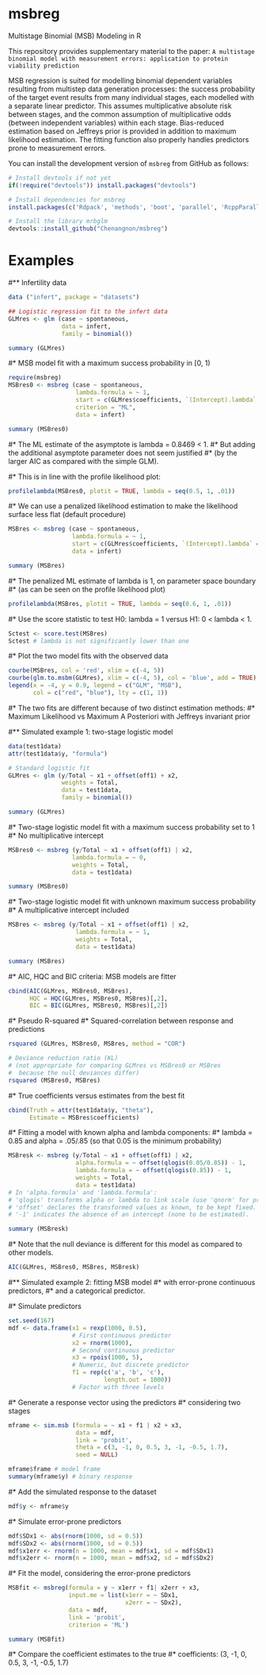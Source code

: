 # msbreg
Multistage Binomial (MSB) Modeling in R

This repository provides supplementary material to the paper: ``A multistage binomial model with measurement errors: application to protein viability prediction``

MSB regression is suited for modelling binomial dependent variables resulting from multistep data generation processes: the success probability of the target event results from many individual stages, each modelled with a separate linear predictor. This assumes multiplicative absolute risk between stages, and the common assumption of multiplicative odds (between independent variables) within each stage. Bias-reduced estimation based on Jeffreys prior is provided in addition to maximum likelihood estimation. The fitting function also properly handles predictors prone to measurement errors.

You can install the development version of `msbreg` from GitHub as follows:

``` r
# Install devtools if not yet
if(!require("devtools")) install.packages("devtools")

# Install dependencies for msbreg
install.packages(c('Rdpack', 'methods', 'boot', 'parallel', 'RcppParallel', 'grDevices', 'graphics', 'lattice'), dependencies = TRUE)
```

``` r
# Install the library mrbglm
devtools::install_github("Chenangnon/msbreg")
```

# Examples
#** Infertility data
``` r
data ("infert", package = "datasets")

## Logistic regression fit to the infert data
GLMres <- glm (case ~ spontaneous,
               data = infert,
               family = binomial())

summary (GLMres)
```

#* MSB model fit with a maximum success probability in [0, 1)
``` r
require(msbreg)
MSBres0 <- msbreg (case ~ spontaneous,
                   lambda.formula = ~ 1,
                   start = c(GLMres$coefficients, `(Intercept).lambda` = 0),
                   criterion = "ML",
                   data = infert)

summary (MSBres0)
```

#* The ML estimate of the asymptote is lambda = 0.8469 < 1.
#* But adding the additional asymptote parameter does not seem justified
#* (by the larger AIC as compared with the simple GLM).

#* This is in line with the profile likelihood plot:
```r
profilelambda(MSBres0, plotit = TRUE, lambda = seq(0.5, 1, .01))
```

#* We can use a penalized likelihood estimation to make the likelihood surface less flat (default procedure)
``` r
MSBres <- msbreg (case ~ spontaneous,
                  lambda.formula = ~ 1,
                  start = c(GLMres$coefficients, `(Intercept).lambda` = 0),
                  data = infert)

summary (MSBres)
```

#* The penalized ML estimate of lambda is 1, on parameter space boundary
#* (as can be seen on the profile likelihood plot)
``` r
profilelambda(MSBres, plotit = TRUE, lambda = seq(0.6, 1, .01))
```

#* Use the score statistic to test H0: lambda = 1 versus H1: 0 < lambda < 1.
``` r
Sctest <- score.test(MSBres)
Sctest # lambda is not significantly lower than one
```

#* Plot the two model fits with the observed data
``` r
courbe(MSBres, col = 'red', xlim = c(-4, 5))
courbe(glm.to.msbm(GLMres), xlim = c(-4, 5), col = 'blue', add = TRUE)
legend(x = -4, y = 0.9, legend = c("GLM", "MSB"),
       col = c("red", "blue"), lty = c(1, 1))
```

#* The two fits are different because of two distinct estimation methods:
#* Maximum Likelihood vs Maximum A Posteriori with Jeffreys invariant prior

#** Simulated example 1: two-stage logistic model
``` r
data(test1data)
attr(test1data$y, "formula")

# Standard logistic fit
GLMres <- glm (y/Total ~ x1 + offset(off1) + x2,
               weights = Total,
               data = test1data,
               family = binomial())

summary (GLMres)
```

#* Two-stage logistic model fit with a maximum success probability set to 1
#* No multiplicative intercept
``` r
MSBres0 <- msbreg (y/Total ~ x1 + offset(off1) | x2,
                  lambda.formula = ~ 0,
                  weights = Total,
                  data = test1data)

summary (MSBres0)
```

#* Two-stage logistic model fit with unknown maximum success probability
#* A multiplicative intercept included
``` r
MSBres <- msbreg (y/Total ~ x1 + offset(off1) | x2,
                   lambda.formula = ~ 1,
                   weights = Total,
                   data = test1data)

summary (MSBres)
```

#* AIC, HQC and BIC criteria: MSB models are fitter
``` r
cbind(AIC(GLMres, MSBres0, MSBres),
      HQC = HQC(GLMres, MSBres0, MSBres)[,2],
      BIC = BIC(GLMres, MSBres0, MSBres)[,2])
```

#* Pseudo R-squared
#* Squared-correlation between response and predictions
``` r
rsquared (GLMres, MSBres0, MSBres, method = "COR")

# Deviance reduction ratio (KL)
# (not appropriate for comparing GLMres vs MSBres0 or MSBres
#  because the null deviances differ)
rsquared (MSBres0, MSBres)
```

#* True coefficients versus estimates from the best fit
``` r
cbind(Truth = attr(test1data$y, "theta"),
      Estimate = MSBres$coefficients)
```

#* Fitting a model with known alpha and lambda components:
#* lambda = 0.85 and alpha = .05/.85 (so that 0.05 is the minimum probability)
``` r
MSBresk <- msbreg (y/Total ~ x1 + offset(off1) | x2,
                   alpha.formula = ~ offset(qlogis(0.05/0.85)) - 1,
                   lambda.formula = ~ offset(qlogis(0.85)) - 1,
                   weights = Total,
                   data = test1data)
# In 'alpha.formula' and 'lambda.formula':
# 'qlogis' transforms alpha or lambda to link scale (use 'qnorm' for probit link)
# 'offset' declares the transformed values as known, to be kept fixed.
# '-1' indicates the absence of an intercept (none to be estimated).

summary (MSBresk)
```

#* Note that the null deviance is different for this model as compared to other models.

``` r
AIC(GLMres, MSBres0, MSBres, MSBresk)
```

#** Simulated example 2: fitting MSB model
#*       with error-prone continuous predictors,
#*       and a categorical predictor.

#* Simulate predictors
``` r
set.seed(167)
mdf <- data.frame(x1 = rexp(1000, 0.5),
                  # First continuous predictor
                  x2 = rnorm(1000),
                  # Second continuous predictor
                  x3 = rpois(1000, 5),
                  # Numeric, but discrete predictor
                  f1 = rep(c('a', 'b', 'c'),
                           length.out = 1000))
                  # Factor with three levels
```

#* Generate a response vector using the predictors
#*   considering two stages
``` r
mframe <- sim.msb (formula = ~ x1 + f1 | x2 + x3,
                   data = mdf,
                   link = 'probit',
                   theta = c(3, -1, 0, 0.5, 3, -1, -0.5, 1.7),
                   seed = NULL)

mframe$frame # model frame
summary(mframe$y) # binary response
```

#* Add the simulated response to the dataset
``` r
mdf$y <- mframe$y
```

#* Simulate error-prone predictors
``` r
mdf$SDx1 <- abs(rnorm(1000, sd = 0.5))
mdf$SDx2 <- abs(rnorm(1000, sd = 0.5))
mdf$x1err <- rnorm(n = 1000, mean = mdf$x1, sd = mdf$SDx1)
mdf$x2err <- rnorm(n = 1000, mean = mdf$x2, sd = mdf$SDx2)
```

#* Fit the model, considering the error-prone predictors
``` r
MSBfit <- msbreg(formula = y ~ x1err + f1| x2err + x3,
                 input.me = list(x1err = ~ SDx1,
                                 x2err = ~ SDx2),
                 data = mdf,
                 link = 'probit',
                 criterion = 'ML')

summary (MSBfit)
```
#* Compare the coefficient estimates to the true
#* coefficients: (3, -1, 0, 0.5, 3, -1, -0.5, 1.7)
